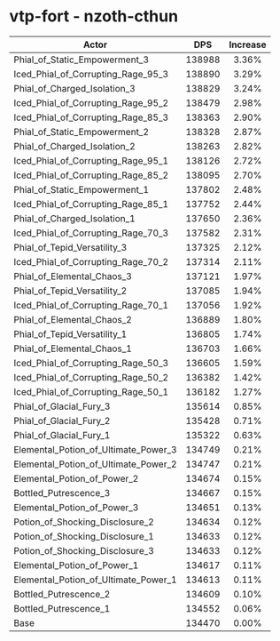 # vtp-fort - nzoth-cthun
| Actor | DPS | Increase |
|---|:---:|:---:|
|Phial_of_Static_Empowerment_3|138988|3.36%|
|Iced_Phial_of_Corrupting_Rage_95_3|138890|3.29%|
|Phial_of_Charged_Isolation_3|138829|3.24%|
|Iced_Phial_of_Corrupting_Rage_95_2|138479|2.98%|
|Iced_Phial_of_Corrupting_Rage_85_3|138363|2.90%|
|Phial_of_Static_Empowerment_2|138328|2.87%|
|Phial_of_Charged_Isolation_2|138263|2.82%|
|Iced_Phial_of_Corrupting_Rage_95_1|138126|2.72%|
|Iced_Phial_of_Corrupting_Rage_85_2|138095|2.70%|
|Phial_of_Static_Empowerment_1|137802|2.48%|
|Iced_Phial_of_Corrupting_Rage_85_1|137752|2.44%|
|Phial_of_Charged_Isolation_1|137650|2.36%|
|Iced_Phial_of_Corrupting_Rage_70_3|137582|2.31%|
|Phial_of_Tepid_Versatility_3|137325|2.12%|
|Iced_Phial_of_Corrupting_Rage_70_2|137314|2.11%|
|Phial_of_Elemental_Chaos_3|137121|1.97%|
|Phial_of_Tepid_Versatility_2|137085|1.94%|
|Iced_Phial_of_Corrupting_Rage_70_1|137056|1.92%|
|Phial_of_Elemental_Chaos_2|136889|1.80%|
|Phial_of_Tepid_Versatility_1|136805|1.74%|
|Phial_of_Elemental_Chaos_1|136703|1.66%|
|Iced_Phial_of_Corrupting_Rage_50_3|136605|1.59%|
|Iced_Phial_of_Corrupting_Rage_50_2|136382|1.42%|
|Iced_Phial_of_Corrupting_Rage_50_1|136182|1.27%|
|Phial_of_Glacial_Fury_3|135614|0.85%|
|Phial_of_Glacial_Fury_2|135428|0.71%|
|Phial_of_Glacial_Fury_1|135322|0.63%|
|Elemental_Potion_of_Ultimate_Power_3|134749|0.21%|
|Elemental_Potion_of_Ultimate_Power_2|134747|0.21%|
|Elemental_Potion_of_Power_2|134674|0.15%|
|Bottled_Putrescence_3|134667|0.15%|
|Elemental_Potion_of_Power_3|134651|0.13%|
|Potion_of_Shocking_Disclosure_2|134634|0.12%|
|Potion_of_Shocking_Disclosure_1|134633|0.12%|
|Potion_of_Shocking_Disclosure_3|134633|0.12%|
|Elemental_Potion_of_Power_1|134617|0.11%|
|Elemental_Potion_of_Ultimate_Power_1|134613|0.11%|
|Bottled_Putrescence_2|134609|0.10%|
|Bottled_Putrescence_1|134552|0.06%|
|Base|134470|0.00%|
